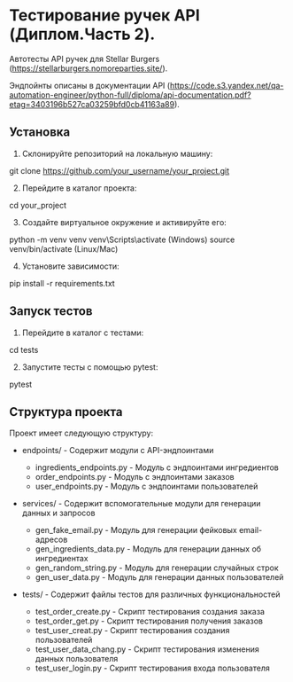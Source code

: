 # Тестирование ручек API (Диплом.Часть 2).

Автотесты API ручек для Stellar Burgers (https://stellarburgers.nomoreparties.site/).

Эндпойнты описаны в документации API (https://code.s3.yandex.net/qa-automation-engineer/python-full/diploma/api-documentation.pdf?etag=3403196b527ca03259bfd0cb41163a89).

## Установка

1. Склонируйте репозиторий на локальную машину:

git clone https://github.com/your_username/your_project.git

2. Перейдите в каталог проекта:

cd your_project

3. Создайте виртуальное окружение и активируйте его:

python -m venv venv
venv\Scripts\activate (Windows)
source venv/bin/activate (Linux/Mac)

4. Установите зависимости:

pip install -r requirements.txt

## Запуск тестов

1. Перейдите в каталог с тестами:

cd tests

2. Запустите тесты с помощью pytest:

pytest

## Структура проекта

Проект имеет следующую структуру:

- endpoints/ - Содержит модули с API-эндпоинтами
  - ingredients_endpoints.py - Модуль с эндпоинтами ингредиентов
  - order_endpoints.py - Модуль с эндпоинтами заказов
  - user_endpoints.py - Модуль с эндпоинтами пользователей

- services/ - Содержит вспомогательные модули для генерации данных и запросов
  - gen_fake_email.py - Модуль для генерации фейковых email-адресов
  - gen_ingredients_data.py - Модуль для генерации данных об ингредиентах
  - gen_random_string.py - Модуль для генерации случайных строк
  - gen_user_data.py - Модуль для генерации данных пользователей

- tests/ - Содержит файлы тестов для различных функциональностей
  - test_order_create.py - Скрипт тестирования создания заказа
  - test_order_get.py - Скрипт тестирования получения заказов
  - test_user_creat.py - Скрипт тестирования создания пользователей
  - test_user_data_chang.py - Скрипт тестирования изменения данных пользователя
  - test_user_login.py - Скрипт тестирования входа пользователя

